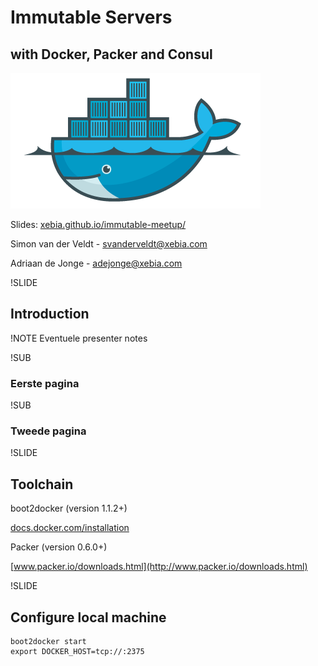# Immutable Servers
## with Docker, Packer and Consul

![Docker logo](img/docker-logo-no-text.png)

Slides: [xebia.github.io/immutable-meetup/](http://xebia.github.io/immutable-meetup/)

Simon van der Veldt - [svanderveldt@xebia.com](mailto:svanderveldt@xebia.com)

Adriaan de Jonge - [adejonge@xebia.com](mailto:adejonge@xebia.com)


!SLIDE
## Introduction


!NOTE
Eventuele presenter notes


!SUB
### Eerste pagina


!SUB
### Tweede pagina


!SLIDE
## Toolchain

boot2docker (version 1.1.2+)

[docs.docker.com/installation](http://docs.docker.com/installation/)

Packer (version 0.6.0+)

[www.packer.io/downloads.html](http://www.packer.io/downloads.html)

!SLIDE
## Configure local machine
```
boot2docker start
export DOCKER_HOST=tcp://:2375
```
